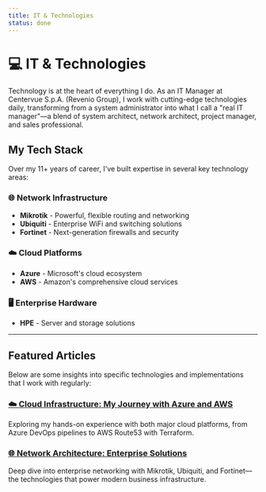 ```yaml
---
title: IT & Technologies
status: done
---
```


# 💻 IT & Technologies

Technology is at the heart of everything I do. As an IT Manager at Centervue S.p.A. (Revenio Group), I work with cutting-edge technologies daily, transforming from a system administrator into what I call a "real IT manager"—a blend of system architect, network architect, project manager, and sales professional.

## My Tech Stack

Over my 11+ years of career, I've built expertise in several key technology areas:

### 🌐 **Network Infrastructure**
- **Mikrotik** - Powerful, flexible routing and networking
- **Ubiquiti** - Enterprise WiFi and switching solutions
- **Fortinet** - Next-generation firewalls and security

### ☁️ **Cloud Platforms**
- **Azure** - Microsoft's cloud ecosystem
- **AWS** - Amazon's comprehensive cloud services

### 🖥️ **Enterprise Hardware**
- **HPE** - Server and storage solutions

---

## Featured Articles

Below are some insights into specific technologies and implementations that I work with regularly:

### [☁️ Cloud Infrastructure: My Journey with Azure and AWS](cloud-infrastructure.md)
Exploring my hands-on experience with both major cloud platforms, from Azure DevOps pipelines to AWS Route53 with Terraform.

### [🌐 Network Architecture: Enterprise Solutions](network-architecture.md)
Deep dive into enterprise networking with Mikrotik, Ubiquiti, and Fortinet—the technologies that power modern business infrastructure.
